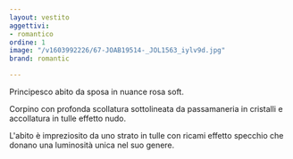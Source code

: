 ```yaml
---
layout: vestito
aggettivi:
- romantico
ordine: 1
image: "/v1603992226/67-JOAB19514-_JOL1563_iylv9d.jpg"
brand: romantic

---
```

Principesco abito da sposa in nuance rosa soft.

Corpino con profonda scollatura sottolineata da passamaneria in cristalli e accollatura in tulle effetto nudo.

L'abito è impreziosito da uno strato in tulle con ricami effetto specchio che donano una luminosità unica nel suo genere.